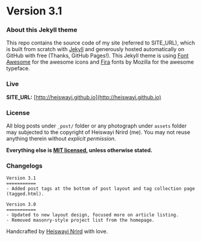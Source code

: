 # Version 3.1

### About this Jekyll theme

This repo contains the source code of my site (referred to SITE_URL), which is built from scratch with [Jekyll](http://jekyllrb.com/) and generously hosted automatically on GitHub with free (Thanks, GitHub Pages!). This Jekyll theme is using [Font Awesome](https://fortawesome.github.io/Font-Awesome/) for the awesome icons and [Fira](https://github.com/mozilla/Fira) fonts by Mozilla for the awesome typeface.

### Live

**SITE_URL:** [http://heiswayi.github.io](http://heiswayi.github.io)

### License

All blog posts under `_post/` folder or any photograph under `assets` folder may subjected to the copyright of Heiswayi Nrird (me). You may not reuse anything therein without _explicit permission_.

**Everything else is [MIT licensed](LICENSE.md), unless otherwise stated.**

### Changelogs

```
Version 3.1
===========
- Added post tags at the bottom of post layout and tag collection page (tagged.html).

Version 3.0
===========
- Updated to new layout design, focused more on article listing.
- Removed masonry-style project list from the homepage.
```

Handcrafted by [Heiswayi Nrird](http://heiswayi.github.io) with love.

